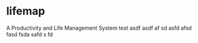 # lifemap
A Productivity and Life Management System
test
asdf asdf af sd
asfd 
 afsd
  fasd
   fsda
    safd
    s fd